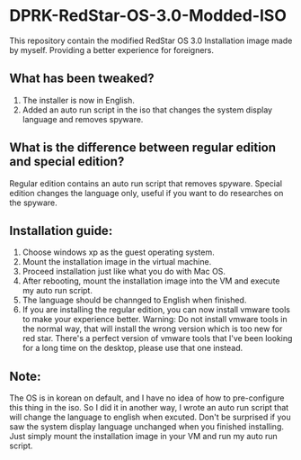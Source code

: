 # DPRK-RedStar-OS-3.0-Modded-ISO
This repository contain the modified RedStar OS 3.0 Installation image made by myself. 
Providing a better experience for foreigners. 

## What has been tweaked? 
1. The installer is now in English. 
2. Added an auto run script in the iso that changes the system display language and removes spyware. 

## What is the difference between regular edition and special edition? 
Regular edition contains an auto run script that removes spyware. 
Special edition changes the language only, useful if you want to do researches on the spyware. 

## Installation guide: 
1. Choose windows xp as the guest operating system. 
2. Mount the installation image in the virtual machine. 
3. Proceed installation just like what you do with Mac OS. 
4. After rebooting, mount the installation image into the VM and execute my auto run script. 
5. The language should be channged to English when finished. 
6. If you are installing the regular edition, you can now install vmware tools to make your experience better. 
   Warning: Do not install vmware tools in the normal way, that will install the wrong version which is too new for red star. 
   There's a perfect version of vmware tools that I've been looking for a long time on the desktop, please use that one instead. 

## Note: 
The OS is in korean on default, and I have no idea of how to pre-configure this thing in the iso. 
So I did it in another way, I wrote an auto run script that will change the language to english when excuted. 
Don't be surprised if you saw the system display language unchanged when you finished installing. 
Just simply mount the installation image in your VM and run my auto run script. 
